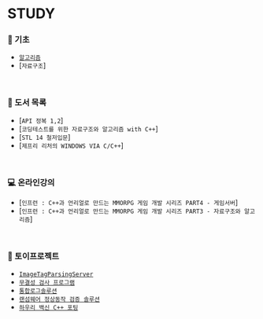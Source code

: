 #  STUDY 

### 📝 기초
   - [`알고리즘`](https://github.com/ktn1075/study/tree/main/algorithm)
   - [`자료구조`]
<br>

### 📗 도서 목록
   - [`API 정복 1,2`]
   - [`코딩테스트를 위한 자료구조와 알고리즘 with C++`]
   - [`STL 14 철저입문`]
   - [`제프리 리처의 WINDOWS VIA C/C++`]
<br>

### 💻 온라인강의
   - [`인프런 : C++과 언리얼로 만드는 MMORPG 게임 개발 시리즈 PART4 - 게임서버`]
   - [`인프런 : C++과 언리얼로 만드는 MMORPG 게임 개발 시리즈 PART3 - 자료구조와 알고리즘`]
<br>


### 📝 토이프로젝트
   - [`ImageTagParsingServer`](https://github.com/ktn1075/ImageTagParsingServer)
   - [`무결성 검사 프로그램`](https://github.com/ktn1075/study/tree/main/algorithm)
   - [`통합로그솔루션`](https://github.com/ktn1075/study/tree/main/algorithm)
   - [`랜섬웨어 정상동작 검증 솔루션`](https://github.com/ktn1075/study/tree/main/algorithm)
   - [`하우리 백신 C++ 포팅`](https://github.com/ktn1075/study/tree/main/algorithm)


